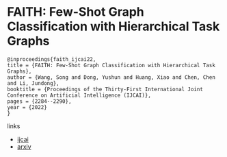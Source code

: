 # FAITH: Few-Shot Graph Classification with Hierarchical Task Graphs

```
@inproceedings{faith_ijcai22,
title = {FAITH: Few-Shot Graph Classification with Hierarchical Task Graphs},
author = {Wang, Song and Dong, Yushun and Huang, Xiao and Chen, Chen and Li, Jundong},
booktitle = {Proceedings of the Thirty-First International Joint Conference on Artificial Intelligence (IJCAI)},
pages = {2284--2290},
year = {2022}
}
```

links
- [ijcai](https://www.ijcai.org/Proceedings/2022/317)
- [arxiv](https://arxiv.org/abs/2205.02435)
